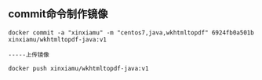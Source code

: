 ## commit命令制作镜像 

    docker commit -a "xinxiamu" -m "centos7,java,wkhtmltopdf" 6924fb0a501b xinxiamu/wkhtmltopdf-java:v1
    
    -----上传镜像
    
    docker push xinxiamu/wkhtmltopdf-java:v1